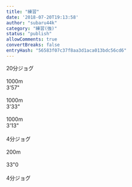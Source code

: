 ```yaml
---
title: "練習"
date: '2018-07-20T19:13:58'
author: "subaru44k"
category: "練習(強)"
status: "publish"
allowComments: true
convertBreaks: false
entryHash: "56583f07c37f8aa3d1aca013bdc56cd6"
---
```

20分ジョグ<br>
<br>
1000m<br>
3'57"<br>
<br>
1000m<br>
3'33"<br>
<br>
1000m<br>
3'13"<br>
<br>
4分ジョグ<br>
<br>
200m<br>
<br>
33"0<br>
<br>
4分ジョグ
